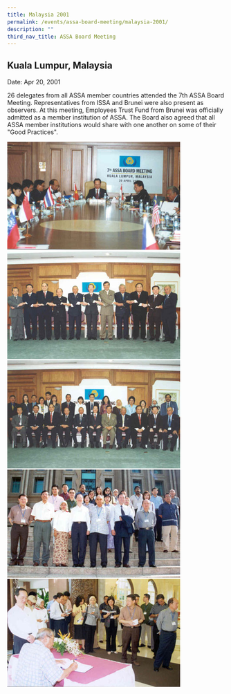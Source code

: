 ```yaml
---
title: Malaysia 2001
permalink: /events/assa-board-meeting/malaysia-2001/
description: ""
third_nav_title: ASSA Board Meeting
---
```

## Kuala Lumpur, Malaysia
Date: Apr 20, 2001

26 delegates from all ASSA member countries attended the 7th ASSA Board Meeting. Representatives from ISSA and Brunei were also present as observers. At this meeting, Employees Trust Fund from Brunei was officially admitted as a member institution of ASSA. The Board also agreed that all ASSA member institutions would share with one another on some of their "Good Practices".

![](/images/Board%20Meeting/Malaysia%202001/Malaysia-2001-1.jpg)![](/images/Board%20Meeting/Malaysia%202001/Malaysia-2001-2.jpg)![](/images/Board%20Meeting/Malaysia%202001/Malaysia-2001-3.jpg)![](/images/Board%20Meeting/Malaysia%202001/Malaysia-2001-4.jpg)![](/images/Board%20Meeting/Malaysia%202001/Malaysia-2001-5.jpg)